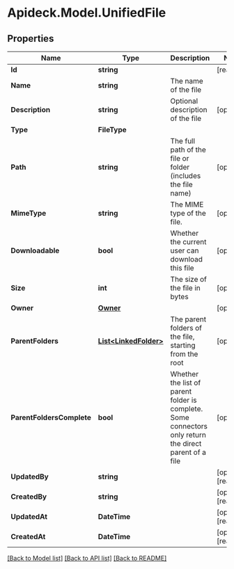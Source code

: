 # Apideck.Model.UnifiedFile

## Properties

Name | Type | Description | Notes
------------ | ------------- | ------------- | -------------
**Id** | **string** |  | [readonly] 
**Name** | **string** | The name of the file | 
**Description** | **string** | Optional description of the file | [optional] 
**Type** | **FileType** |  | 
**Path** | **string** | The full path of the file or folder (includes the file name) | [optional] 
**MimeType** | **string** | The MIME type of the file. | [optional] 
**Downloadable** | **bool** | Whether the current user can download this file | [optional] 
**Size** | **int** | The size of the file in bytes | [optional] 
**Owner** | [**Owner**](Owner.md) |  | [optional] 
**ParentFolders** | [**List&lt;LinkedFolder&gt;**](LinkedFolder.md) | The parent folders of the file, starting from the root | [optional] 
**ParentFoldersComplete** | **bool** | Whether the list of parent folder is complete. Some connectors only return the direct parent of a file | [optional] 
**UpdatedBy** | **string** |  | [optional] [readonly] 
**CreatedBy** | **string** |  | [optional] [readonly] 
**UpdatedAt** | **DateTime** |  | [optional] [readonly] 
**CreatedAt** | **DateTime** |  | [optional] [readonly] 

[[Back to Model list]](../README.md#documentation-for-models) [[Back to API list]](../README.md#documentation-for-api-endpoints) [[Back to README]](../README.md)

